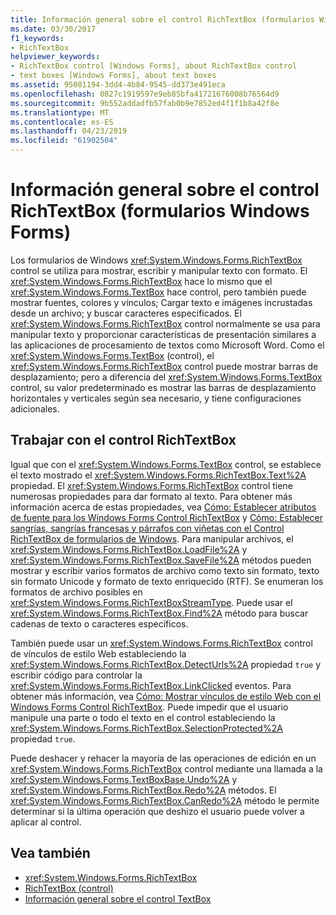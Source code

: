 ```yaml
---
title: Información general sobre el control RichTextBox (formularios Windows Forms)
ms.date: 03/30/2017
f1_keywords:
- RichTextBox
helpviewer_keywords:
- RichTextBox control [Windows Forms], about RichTextBox control
- text boxes [Windows Forms], about text boxes
ms.assetid: 95081194-3dd4-4b84-9545-dd373e491eca
ms.openlocfilehash: 0827c1919597e9eb85bfa41721676008b76564d9
ms.sourcegitcommit: 9b552addadfb57fab0b9e7852ed4f1f1b8a42f8e
ms.translationtype: MT
ms.contentlocale: es-ES
ms.lasthandoff: 04/23/2019
ms.locfileid: "61902504"
---
```

# <a name="richtextbox-control-overview-windows-forms"></a>Información general sobre el control RichTextBox (formularios Windows Forms)
Los formularios de Windows <xref:System.Windows.Forms.RichTextBox> control se utiliza para mostrar, escribir y manipular texto con formato. El <xref:System.Windows.Forms.RichTextBox> hace lo mismo que el <xref:System.Windows.Forms.TextBox> hace control, pero también puede mostrar fuentes, colores y vínculos; Cargar texto e imágenes incrustadas desde un archivo; y buscar caracteres especificados. El <xref:System.Windows.Forms.RichTextBox> control normalmente se usa para manipular texto y proporcionar características de presentación similares a las aplicaciones de procesamiento de textos como Microsoft Word. Como el <xref:System.Windows.Forms.TextBox> (control), el <xref:System.Windows.Forms.RichTextBox> control puede mostrar barras de desplazamiento; pero a diferencia del <xref:System.Windows.Forms.TextBox> control, su valor predeterminado es mostrar las barras de desplazamiento horizontales y verticales según sea necesario, y tiene configuraciones adicionales.  
  
## <a name="working-with-the-richtextbox-control"></a>Trabajar con el control RichTextBox  
 Igual que con el <xref:System.Windows.Forms.TextBox> control, se establece el texto mostrado el <xref:System.Windows.Forms.RichTextBox.Text%2A> propiedad. El <xref:System.Windows.Forms.RichTextBox> control tiene numerosas propiedades para dar formato al texto. Para obtener más información acerca de estas propiedades, vea [Cómo: Establecer atributos de fuente para los Windows Forms Control RichTextBox](how-to-set-font-attributes-for-the-windows-forms-richtextbox-control.md) y [Cómo: Establecer sangrías, sangrías francesas y párrafos con viñetas con el Control RichTextBox de formularios de Windows](set-indents-hanging-indents-bulleted-paragraphs-with-wf-richtextbox.md). Para manipular archivos, el <xref:System.Windows.Forms.RichTextBox.LoadFile%2A> y <xref:System.Windows.Forms.RichTextBox.SaveFile%2A> métodos pueden mostrar y escribir varios formatos de archivo como texto sin formato, texto sin formato Unicode y formato de texto enriquecido (RTF). Se enumeran los formatos de archivo posibles en <xref:System.Windows.Forms.RichTextBoxStreamType>. Puede usar el <xref:System.Windows.Forms.RichTextBox.Find%2A> método para buscar cadenas de texto o caracteres específicos.  
  
 También puede usar un <xref:System.Windows.Forms.RichTextBox> control de vínculos de estilo Web estableciendo la <xref:System.Windows.Forms.RichTextBox.DetectUrls%2A> propiedad `true` y escribir código para controlar la <xref:System.Windows.Forms.RichTextBox.LinkClicked> eventos. Para obtener más información, vea [Cómo: Mostrar vínculos de estilo Web con el Windows Forms Control RichTextBox](how-to-display-web-style-links-with-the-windows-forms-richtextbox-control.md). Puede impedir que el usuario manipule una parte o todo el texto en el control estableciendo la <xref:System.Windows.Forms.RichTextBox.SelectionProtected%2A> propiedad `true`.  
  
 Puede deshacer y rehacer la mayoría de las operaciones de edición en un <xref:System.Windows.Forms.RichTextBox> control mediante una llamada a la <xref:System.Windows.Forms.TextBoxBase.Undo%2A> y <xref:System.Windows.Forms.RichTextBox.Redo%2A> métodos. El <xref:System.Windows.Forms.RichTextBox.CanRedo%2A> método le permite determinar si la última operación que deshizo el usuario puede volver a aplicar al control.  
  
## <a name="see-also"></a>Vea también

- <xref:System.Windows.Forms.RichTextBox>
- [RichTextBox (control)](richtextbox-control-windows-forms.md)
- [Información general sobre el control TextBox](textbox-control-overview-windows-forms.md)
